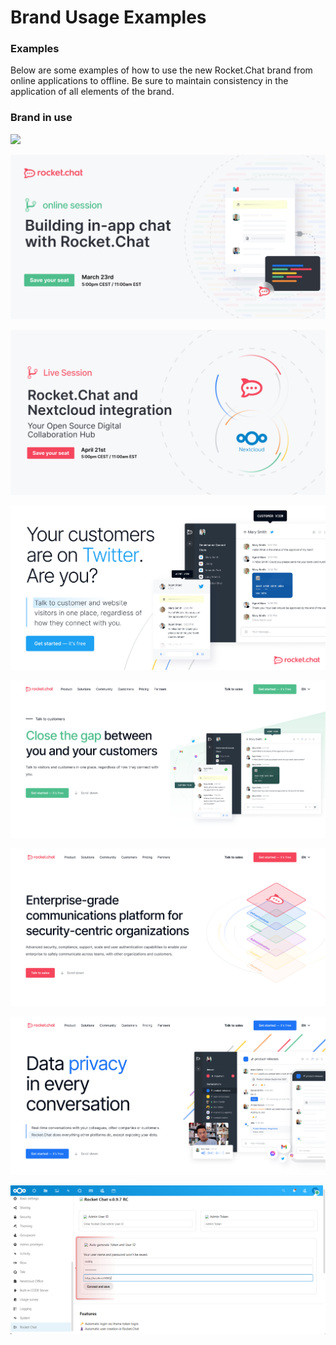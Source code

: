 # Brand Usage Examples

### Examples

Below are some examples of how to use the new Rocket.Chat brand from online applications to offline. Be sure to maintain consistency in the application of all elements of the brand.



### Brand in use

![](../../.gitbook/assets/01.jpg)

![](<../../.gitbook/assets/image (695).png>)

![](<../../.gitbook/assets/image (684).png>)

![](<../../.gitbook/assets/image (645).png>)

![](<../../.gitbook/assets/image (654).png>)

![](<../../.gitbook/assets/image (676) (1).png>)

![](<../../.gitbook/assets/image (673).png>)

![](<../../.gitbook/assets/image (667) (1).png>)

